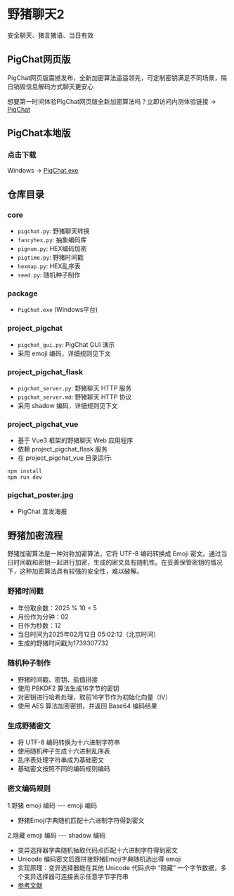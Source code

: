 # 野猪聊天2

安全聊天、猪言猪语、当日有效

## PigChat网页版

PigChat网页版震撼发布，全新加密算法遥遥领先，可定制密钥满足不同场景，隔日销毁信息解码方式聊天更安心

想要第一时间体验PigChat网页版全新加密算法吗？立即访问内测体验链接 -> [PigChat](https://sing.quaeast.com/)

## PigChat本地版
### 点击下载
Windows -> [PigChat.exe](https://github.com/BochDu/pigchat2/raw/main/package/PigChat.exe)

## 仓库目录

### core
- `pigchat.py`: 野猪聊天转换
- `fancyhex.py`: 抽象编码库
- `pignum.py`: HEX编码加密
- `pigtime.py`: 野猪时间戳
- `hexmap.py`: HEX乱序表
- `seed.py`: 随机种子制作

### package
- `PigChat.exe` (Windows平台)

### project_pigchat
- `pigchat_gui.py`: PigChat GUI 演示
- 采用 emoji 编码，详细规则见下文

### project_pigchat_flask
- `pigchat_server.py`: 野猪聊天 HTTP 服务
- `pigchat_server.md`: 野猪聊天 HTTP 协议
- 采用 shadow 编码，详细规则见下文

### project_pigchat_vue
- 基于 Vue3 框架的野猪聊天 Web 应用程序
- 依赖 project_pigchat_flask 服务
- 在 project_pigchat_vue 目录运行:
```
npm install
npm run dev
```

### pigchat_poster.jpg
- PigChat 宣发海报

## 野猪加密流程

野猪加密算法是一种对称加密算法，它将 UTF-8 编码转换成 Emoji 密文。通过当日时间戳和密钥一起进行加密，生成的密文具有随机性。在妥善保管密钥的情况下，这种加密算法具有较强的安全性，难以破解。

### 野猪时间戳

- 年份取余数：2025 % 10 = 5
- 月份作为分钟：02
- 日作为秒数：12
- 当日时间为2025年02月12日 05:02:12（北京时间）
- 生成的野猪时间戳为1739307732

### 随机种子制作

- 野猪时间戳、密钥、盐值拼接
- 使用 PBKDF2 算法生成16字节的密钥
- 对密钥进行哈希处理，取前16字节作为初始化向量（IV）
- 使用 AES 算法加密密钥，并返回 Base64 编码结果

### 生成野猪密文

- 将 UTF-8 编码转换为十六进制字符串
- 使用随机种子生成十六进制乱序表
- 乱序表处理字符串成为基础密文
- 基础密文按照不同的编码规则编码

### 密文编码规则

1.野猪 emoji 编码 --- emoji 编码
- 野猪Emoji字典随机匹配十六进制字符得到密文

2.隐藏 emoji 编码 --- shadow 编码
- 变异选择器字典随机抽取代码点匹配十六进制字符得到密文
- Unicode 编码密文后面拼接野猪Emoji字典随机选出得 emoji
- 实现原理：变异选择器能在其他 Unicode 代码点中 “隐藏” 一个字节数据，多个变异选择器可连接表示任意字节字符串
- [参考文献](https://paulbutler.org/2025/smuggling-arbitrary-data-through-an-emoji/)
